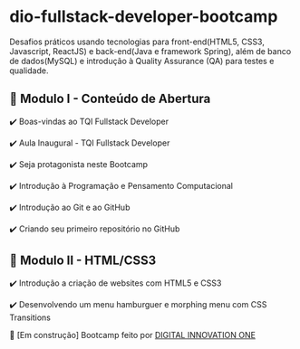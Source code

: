 # dio-fullstack-developer-bootcamp

Desafios práticos usando tecnologias para front-end(HTML5, CSS3, Javascript, ReactJS) e back-end(Java e framework Spring), além de banco de dados(MySQL) e introdução à Quality Assurance (QA) para testes e qualidade.


## :name_badge: Modulo I - Conteúdo de Abertura

:heavy_check_mark: Boas-vindas ao TQI Fullstack Developer

:heavy_check_mark: Aula Inaugural - TQI Fullstack Developer

:heavy_check_mark: Seja protagonista neste Bootcamp

:heavy_check_mark: Introdução à Programação e Pensamento Computacional

:heavy_check_mark: Introdução ao Git e ao GitHub

:heavy_check_mark: Criando seu primeiro repositório no GitHub


## :name_badge: Modulo II - HTML/CSS3

:heavy_check_mark: Introdução a criação de websites com HTML5 e CSS3

:heavy_check_mark: Desenvolvendo um menu hamburguer e morphing menu com 
CSS Transitions




:red_circle: [Em construção] Bootcamp feito por [DIGITAL INNOVATION ONE](https://web.digitalinnovation.one/home)

